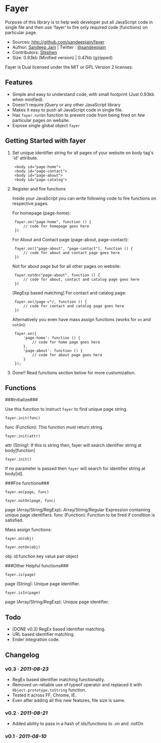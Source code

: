 # Fayer

Purpose of this library is to help web developer put all JavaScript code in single file and then use 'fayer' to fire only required code (functions) on particular page.

* Sources: <http://github.com/sandeepjain/fayer>
* Author: [Sandeep Jain](http://jsvrocks.com/) | Twitter : [@sandeepjain](http://twitter.com/#!/sandeepjain)
* Contributors: [Stephen](https://github.com/wyattdanger)
* Size: 0.93kb (Minified version) | 0.47kb (gzipped)

Fayer is Dual licensed under the MIT or GPL Version 2 licenses.  

## Features

* Simple and easy to understand code, with small footprint (Just 0.93kb when minified).
* Doesn't require jQuery or any other JavaScript library
* Makes it easy to push all JavaScript code in single file.
* Has `fayer.notOn` function to prevent code from being fired on few particular pages on website.
* Expose single global object `fayer`

## Getting Started with fayer

1. Set unique identifier string for all pages of your website on body tag's 'id' attribute.

		<body id="page-home">
		<body id="page-contact">
		<body id="page-about">
		<body id="page-catalog">
	
2. Register and fire functions

	Inside your JavaScript you can write following code to fire functions on respective pages.
	
	For homepage (page-home):
	
		fayer.on("page-home", function () {
			// code for homepage goes here
		})
	
	For About and Contact page (page-about, page-contact):
	
		fayer.on(["page-about", "page-contact"], function () {
			// code for about and contact page goes here
		})

	Not for about page but for all other pages on website:
	
		fayer.notOn("page-about", function () {
			// code for about, contact and catalog page goes here
		})
	
	[RegExp based matching] For contact and catalog page:
	
		fayer.on(/page-c*/, function () {
			// code for contact and catalog page goes here
		})

	Alternatively you even have mass assign functions (works for `on` and `notOn`):

		fayer.on({
			'page-home': function () {
				// code for home page goes here
			},
			'page-about': function () {
				// code for about page goes here
			}
		});

3. Done!! Read functions section below for more customization.

## Functions

###Initialize###

Use this function to instruct `fayer` to find unique page string.

`fayer.init(func)`

func (Function): This function must return string.

`fayer.init(attr)`  

attr (String): If this is string then, fayer will search identifier string at body[function]

`fayer.init()`

If no parameter is passed then `fayer` will search for identifier string at body[id].

###Fire functions###

`fayer.on(page, func)`

`fayer.notOn(page, func)`

page (Array/String/RegExp): Array/String/Regular Expression containing unique page identifiers.
func (Function): Function to be fired if condition is satisfied.

Mass assign functions:

`fayer.on(obj)`

`fayer.notOn(obj)`

obj: id:function key value pair object

###Other Helpful functions###

`fayer.is(page)`

page (String): Unique page identifier.

`fayer.isIn(page)`

page (Array/String/RegExp): Unique page identifier. 

## Todo

* [DONE v0.3] RegEx based identifier matching.
* URL based identifier matching.
* Ender integration code.

## Changelog

### v0.3 · *2011-08-23*

- RegEx based identifier matching functionality.
- Removed un-reliable use of typeof operator and replaced it with `Object.prototype.toString` function.
- Tested it across FF, Chrome, IE.
- Even after adding all this new features, file size is same.

### v0.2 · *2011-08-21*

- Added ability to pass in a hash of ids/functions to .on and .notOn

### v0.1 · *2011-08-10*
